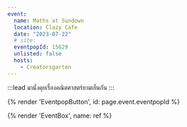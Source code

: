 ```yaml
---
event:
  name: Maths at Sundown
  location: Clazy Cafe
  date: "2023-07-22"
  # site:
  eventpopId: 15629
  unlisted: false
  hosts:
    - Creatorsgarten
---
```


:::lead
มานั่งคุยเรื่องคณิตศาสตร์ยามเย็นกัน
:::

{% render 'EventpopButton', id: page.event.eventpopId %}

{% render 'EventBox', name: ref %}
